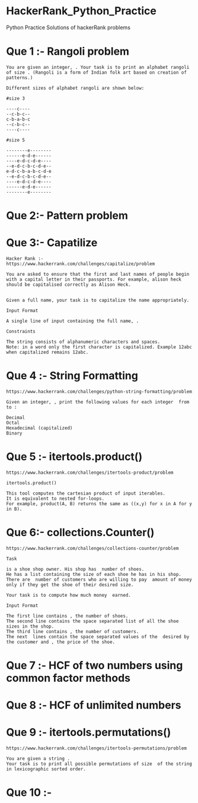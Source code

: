 # HackerRank_Python_Practice
Python Practice Solutions of hackerRank problems

# Que 1 :- Rangoli problem

    You are given an integer, . Your task is to print an alphabet rangoli of size . (Rangoli is a form of Indian folk art based on creation of patterns.)

    Different sizes of alphabet rangoli are shown below:

    #size 3

    ----c----
    --c-b-c--
    c-b-a-b-c
    --c-b-c--
    ----c----

    #size 5

    --------e--------
    ------e-d-e------
    ----e-d-c-d-e----
    --e-d-c-b-c-d-e--
    e-d-c-b-a-b-c-d-e
    --e-d-c-b-c-d-e--
    ----e-d-c-d-e----
    ------e-d-e------
    --------e--------

# Que 2:- Pattern problem

# Que 3:- Capatilize

    Hacker Rank :- https://www.hackerrank.com/challenges/capitalize/problem

    You are asked to ensure that the first and last names of people begin with a capital letter in their passports. For example, alison heck should be capitalised correctly as Alison Heck.


    Given a full name, your task is to capitalize the name appropriately.

    Input Format

    A single line of input containing the full name, .

    Constraints

    The string consists of alphanumeric characters and spaces.
    Note: in a word only the first character is capitalized. Example 12abc when capitalized remains 12abc.

# Que 4 :- String Formatting

    https://www.hackerrank.com/challenges/python-string-formatting/problem

    Given an integer, , print the following values for each integer  from  to :

    Decimal
    Octal
    Hexadecimal (capitalized)
    Binary

# Que 5 :- itertools.product()

    https://www.hackerrank.com/challenges/itertools-product/problem

    itertools.product()

    This tool computes the cartesian product of input iterables.
    It is equivalent to nested for-loops.
    For example, product(A, B) returns the same as ((x,y) for x in A for y in B).

# Que 6:- collections.Counter()

    https://www.hackerrank.com/challenges/collections-counter/problem

    Task

    is a shoe shop owner. His shop has  number of shoes.
    He has a list containing the size of each shoe he has in his shop.
    There are  number of customers who are willing to pay  amount of money only if they get the shoe of their desired size.

    Your task is to compute how much money  earned.

    Input Format

    The first line contains , the number of shoes.
    The second line contains the space separated list of all the shoe sizes in the shop.
    The third line contains , the number of customers.
    The next  lines contain the space separated values of the  desired by the customer and , the price of the shoe.

# Que 7 :- HCF of two numbers using common factor methods

# Que 8 :- HCF of unlimited numbers 

# Que 9 :- itertools.permutations()

    https://www.hackerrank.com/challenges/itertools-permutations/problem

    You are given a string .
    Your task is to print all possible permutations of size  of the string in lexicographic sorted order.

# Que 10 :- 